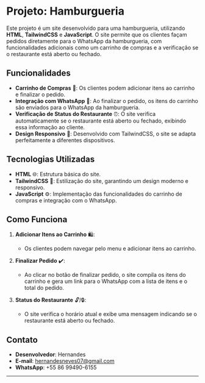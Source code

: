 # Projeto: Hamburgueria

Este projeto é um site desenvolvido para uma hamburgueria, utilizando **HTML**, **TailwindCSS** e **JavaScript**. O site permite que os clientes façam pedidos diretamente para o WhatsApp da hamburgueria, com funcionalidades adicionais como um carrinho de compras e a verificação se o restaurante está aberto ou fechado.

## Funcionalidades

- **Carrinho de Compras** 🛒: Os clientes podem adicionar itens ao carrinho e finalizar o pedido.
- **Integração com WhatsApp** 📱: Ao finalizar o pedido, os itens do carrinho são enviados para o WhatsApp da hamburgueria.
- **Verificação de Status do Restaurante** ⏰: O site verifica automaticamente se o restaurante está aberto ou fechado, exibindo essa informação ao cliente.
- **Design Responsivo** 📐: Desenvolvido com TailwindCSS, o site se adapta perfeitamente a diferentes dispositivos.

## Tecnologias Utilizadas

- **HTML** 🌐: Estrutura básica do site.
- **TailwindCSS** 🎨: Estilização do site, garantindo um design moderno e responsivo.
- **JavaScript** ⚙️: Implementação das funcionalidades do carrinho de compras e integração com o WhatsApp.

## Como Funciona

1. **Adicionar Itens ao Carrinho** 🛍️:
   - Os clientes podem navegar pelo menu e adicionar itens ao carrinho.

2. **Finalizar Pedido** ✔️:
   - Ao clicar no botão de finalizar pedido, o site compila os itens do carrinho e gera um link para o WhatsApp com a lista de itens e o total do pedido.

3. **Status do Restaurante** 🔓/🔒:
   - O site verifica o horário atual e exibe uma mensagem indicando se o restaurante está aberto ou fechado.


## Contato

- **Desenvolvedor**: Hernandes
- **E-mail**: hernandesneves07@gmail.com
- **WhatsApp**: +55 86 99490-6155

---


